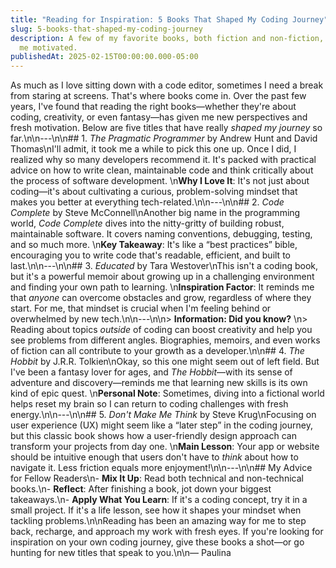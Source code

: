 ```yaml
---
title: "Reading for Inspiration: 5 Books That Shaped My Coding Journey"
slug: 5-books-that-shaped-my-coding-journey
description: A few of my favorite books, both fiction and non-fiction, that keep
  me motivated.
publishedAt: 2025-02-15T00:00:00.000-05:00
---
```

As much as I love sitting down with a code editor, sometimes I need a break from staring at screens. That's where books come in. Over the past few years, I've found that reading the right books—whether they're about coding, creativity, or even fantasy—has given me new perspectives and fresh motivation. Below are five titles that have really *shaped my journey* so far.\n\n---\n\n## 1. *The Pragmatic Programmer* by Andrew Hunt and David Thomas\nI'll admit, it took me a while to pick this one up. Once I did, I realized why so many developers recommend it. It's packed with practical advice on how to write clean, maintainable code and think critically about the process of software development.  \n**Why I Love It**: It's not just about coding—it's about cultivating a curious, problem-solving mindset that makes you better at everything tech-related.\n\n---\n\n## 2. *Code Complete* by Steve McConnell\nAnother big name in the programming world, *Code Complete* dives into the nitty-gritty of building robust, maintainable software. It covers naming conventions, debugging, testing, and so much more.  \n**Key Takeaway**: It's like a “best practices” bible, encouraging you to write code that's readable, efficient, and built to last.\n\n---\n\n## 3. *Educated* by Tara Westover\nThis isn't a coding book, but it's a powerful memoir about growing up in a challenging environment and finding your own path to learning.  \n**Inspiration Factor**: It reminds me that *anyone* can overcome obstacles and grow, regardless of where they start. For me, that mindset is crucial when I'm feeling behind or overwhelmed by new tech.\n\n---\n\n> **Information: Did you know?**  \n> Reading about topics *outside* of coding can boost creativity and help you see problems from different angles. Biographies, memoirs, and even works of fiction can all contribute to your growth as a developer.\n\n## 4. *The Hobbit* by J.R.R. Tolkien\nOkay, so this one might seem out of left field. But I've been a fantasy lover for ages, and *The Hobbit*—with its sense of adventure and discovery—reminds me that learning new skills is its own kind of epic quest.  \n**Personal Note**: Sometimes, diving into a fictional world helps reset my brain so I can return to coding challenges with fresh energy.\n\n---\n\n## 5. *Don't Make Me Think* by Steve Krug\nFocusing on user experience (UX) might seem like a “later step” in the coding journey, but this classic book shows how a user-friendly design approach can transform your projects from day one.  \n**Main Lesson**: Your app or website should be intuitive enough that users don't have to *think* about how to navigate it. Less friction equals more enjoyment!\n\n---\n\n## My Advice for Fellow Readers\n- **Mix It Up**: Read both technical and non-technical books.\n- **Reflect**: After finishing a book, jot down your biggest takeaways.\n- **Apply What You Learn**: If it's a coding concept, try it in a small project. If it's a life lesson, see how it shapes your mindset when tackling problems.\n\nReading has been an amazing way for me to step back, recharge, and approach my work with fresh eyes. If you're looking for inspiration on your own coding journey, give these books a shot—or go hunting for new titles that speak to you.\n\n— Paulina

